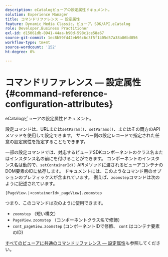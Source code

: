 ```yaml
---
description: eCatalogビューアの設定属性ドキュメント。
solution: Experience Manager
title: コマンドリファレンス — 設定属性
feature: Dynamic Media Classic，ビューア，SDK/API,eCatalog
role: Developer,Business Practitioner
exl-id: d15061db-8941-44aa-b90d-598c1ce58a67
source-git-commit: 1ec8b59f442eb96c6c3f5f1405d57a38a86bd056
workflow-type: tm+mt
source-wordcount: '152'
ht-degree: 0%

---
```


# コマンドリファレンス — 設定属性{#command-reference-configuration-attributes}

eCatalogビューアの設定属性ドキュメント。

設定コマンドは、URLまたは`setParam()`、`setParams()`、またはその両方のAPIメソッドを使用して設定できます。 サーバー側の設定レコードで指定された任意の設定属性を指定することもできます。

一部の設定コマンドでは、対応するビューアSDKコンポーネントのクラス名またはインスタンス名の前にを付けることができます。 コンポーネントのインスタンス名は動的で、`setContainerId()` APIメソッドに渡されるビューアコンテナのDOM要素のIDに依存します。 ドキュメントには、このようなコマンド用のオプションのプレフィックスが含まれています。 例えば、`zoomstep`コマンドは次のように記述されています。

`[PageView.|<containerId>_pageView].zoomstep`

つまり、このコマンドは次のように使用できます。

* `zoomstep` （短い構文）
* `PageView.zoomstep` （コンポーネントクラス名で修飾）
* `cont_pageView.zoomstep` (コンポーネントIDで修飾、 `cont` はコンテナ要素のID)

[すべてのビューアに共通のコマンドリファレンス — 設定属性](../../../r-html5-viewer-20-cmdref-configattrib/r-html5-viewer-20-cmdref-configattrib.md#concept-850e0f2c49b949deb7cfbfd330d329bd)も参照してください。
